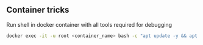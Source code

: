 ## Container tricks

Run shell in docker container with all tools required for debugging
```bash
docker exec -it -u root <container_name> bash -c "apt update -y && apt install net-tools procps lsof vim strace -y && bash"
```
